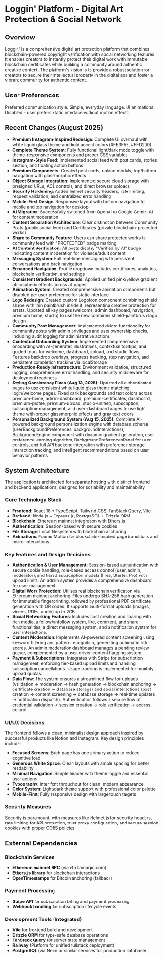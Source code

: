 # Loggin' Platform - Digital Art Protection & Social Network

## Overview
Loggin' is a comprehensive digital art protection platform that combines blockchain-powered copyright verification with social networking features. It enables creators to instantly protect their digital work with immutable blockchain certificates while building a community around authentic creative content. The platform's vision is to provide a robust solution for creators to secure their intellectual property in the digital age and foster a vibrant community for authentic content.

## User Preferences
Preferred communication style: Simple, everyday language.
UI animations: Disabled - user prefers static interface without motion effects.

## Recent Changes (August 2025)
- **Premium Instagram-Inspired Redesign**: Complete UI overhaul with white liquid glass theme and bold accent colors (#FE3F5E, #FFD200)
- **Complete Theme System**: Fully functional light/dark mode toggle with theme-responsive components and proper CSS variables
- **Instagram-Style Feed**: Implemented social feed with post cards, stories section, and floating action buttons
- **Premium Components**: Created post cards, upload modals, top/bottom navigation with glassmorphic effects
- **Object Storage Integration**: Implemented secure cloud storage with presigned URLs, ACL controls, and direct browser uploads
- **Security Hardening**: Added helmet security headers, rate limiting, request validation, and centralized error handling
- **Mobile-First Design**: Responsive layout with bottom navigation for mobile and top navigation for desktop
- **AI Migration**: Successfully switched from OpenAI to Google Gemini AI for content moderation
- **Content Separation Architecture**: Clear distinction between Community Posts (public social feed) and Certificates (private blockchain-protected works)
- **Share to Community Feature**: Users can share protected works to community feed with "PROTECTED" badge marking
- **AI Content Verification**: All posts display "Verified by AI" badge indicating content moderation for violence/adult content
- **Messaging System**: Full real-time messaging with persistent conversations and back navigation
- **Enhanced Navigation**: Profile dropdown includes certificates, analytics, blockchain verification, and settings
- **Consistent Gradient Backgrounds**: Applied unified pink/yellow gradient atmospheric effects across all pages
- **Animation System**: Created comprehensive animation components but disabled per user preference for static interface
- **Logo Redesign**: Created custom LogoIcon component combining shield shape with thin paintbrush inside it, representing creative protection for artists. Updated all key pages (welcome, admin dashboard, navigation, premium home, studio) to use the new combined shield-paintbrush logo design
- **Community Post Management**: Implemented delete functionality for community posts with admin privileges and user ownership checks, including audit logging for administrative actions
- **Contextual Onboarding System**: Implemented comprehensive onboarding with AI-generated illustrations, contextual tooltips, and guided tours for welcome, dashboard, upload, and studio flows. Features backdrop overlays, progress tracking, step navigation, and persistent completion tracking via localStorage
- **Production-Ready Infrastructure**: Environment validation, structured logging, comprehensive error handling, and security middleware for deployment readiness
- **Styling Consistency Fixes (Aug 13, 2025)**: Updated all authenticated pages to use consistent white liquid glass theme matching login/welcome pages. Fixed dark backgrounds and text colors across premium-home, admin-dashboard, premium-certificates, dashboard, premium-profile, premium-upload, studio-unified, subscription, subscription-management, and user-dashboard pages to use light theme with proper glassmorphic effects and gray text colors
- **Personalized Background System (Aug 15, 2025)**: Complete AI-powered background personalization engine with database schema (userBackgroundPreferences, backgroundInteractions), BackgroundEngine component with dynamic gradient generation, user preference learning algorithm, BackgroundPreferencesPanel for user controls, and full API backend integration with preference storage, interaction tracking, and intelligent recommendations based on user behavior patterns

## System Architecture
The application is architected for separate hosting with distinct frontend and backend applications, designed for scalability and maintainability.

### Core Technology Stack
- **Frontend**: React 18 + TypeScript, Tailwind CSS, TanStack Query, Vite
- **Backend**: Node.js + Express.js, PostgreSQL + Drizzle ORM
- **Blockchain**: Ethereum mainnet integration with Ethers.js
- **Authentication**: Session-based with secure cookies
- **File Storage**: Local filesystem with blockchain anchoring
- **Animations**: Framer Motion for blockchain-inspired page transitions and micro-interactions

### Key Features and Design Decisions
- **Authentication & User Management**: Session-based authentication with secure cookie handling, role-based access control (user, admin, moderator), and tiered subscription models (Free, Starter, Pro) with upload limits. An admin system provides a comprehensive dashboard for user management.
- **Digital Work Protection**: Utilizes real blockchain verification via Ethereum mainnet anchoring. Files undergo SHA-256 hash generation for immutable fingerprinting, followed by professional PDF certificate generation with QR codes. It supports multi-format uploads (images, videos, PDFs, audio) up to 2GB.
- **Social Networking Features**: Includes post creation and sharing with rich media, a follow/unfollow system, like, comment, and share functionalities, a direct messaging system, and a notification system for user interactions.
- **Content Moderation**: Implements AI-powered content screening using keyword filtering and pattern recognition, generating automatic risk scores. An admin moderation dashboard manages a pending review queue, complemented by a user-driven content flagging system.
- **Payment & Subscriptions**: Integrates with Stripe for subscription management, enforcing tier-based upload limits and handling subscription cancellations. Usage tracking is implemented for monthly upload quotas.
- **Data Flow**: The system ensures a streamlined flow for uploads (validation → moderation → hash generation → blockchain anchoring → certificate creation → database storage) and social interactions (post creation → content screening → database storage → real-time updates → notification dispatch). Authentication follows a secure flow of credential validation → session creation → role verification → access control.

### UI/UX Decisions
The frontend follows a clean, minimalist design approach inspired by successful products like Notion and Instagram. Key design principles include:
- **Focused Screens**: Each page has one primary action to reduce cognitive load
- **Generous White Space**: Clean layouts with ample spacing for better readability
- **Minimal Navigation**: Simple header with theme toggle and essential user actions
- **Typography**: Inter font throughout for clean, modern appearance
- **Color System**: Light/dark theme support with professional color palette
- **Mobile-First**: Fully responsive design with large touch targets

### Security Measures
Security is paramount, with measures like Helmet.js for security headers, rate limiting for API protection, trust proxy configuration, and secure session cookies with proper CORS policies.

## External Dependencies

### Blockchain Services
- **Ethereum mainnet RPC** (via eth.llamarpc.com)
- **Ethers.js library** for blockchain interactions
- **OpenTimestamps** for Bitcoin anchoring (fallback)

### Payment Processing
- **Stripe API** for subscription billing and payment processing
- **Webhook handling** for subscription lifecycle events

### Development Tools (Integrated)
- **Vite** for frontend build and development
- **Drizzle ORM** for type-safe database operations
- **TanStack Query** for server state management
- **Railway** (Platform for unified fullstack deployment)
- **PostgreSQL** (via Neon or similar services for production database)